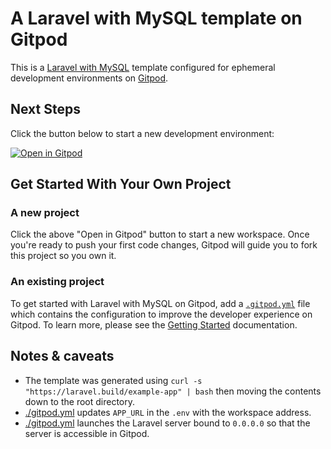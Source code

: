 # A Laravel with MySQL template on Gitpod

This is a [Laravel with MySQL](https://laravel.com) template configured for ephemeral development environments on [Gitpod](https://www.gitpod.io/).

## Next Steps

Click the button below to start a new development environment:

[![Open in Gitpod](https://gitpod.io/button/open-in-gitpod.svg)](https://gitpod.io/#https://github.com/GDSC-Huddersfield/GitPod-Laravel-Template)

## Get Started With Your Own Project

### A new project

Click the above "Open in Gitpod" button to start a new workspace. Once you're ready to push your first code changes, Gitpod will guide you to fork this project so you own it.

### An existing project

To get started with Laravel with MySQL on Gitpod, add a [`.gitpod.yml`](./.gitpod.yml) file which contains the configuration to improve the developer experience on Gitpod. To learn more, please see the [Getting Started](https://www.gitpod.io/docs/getting-started) documentation.

## Notes & caveats

* The template was generated using `curl -s "https://laravel.build/example-app" | bash` then moving the contents down to the root directory.
* [./gitpod.yml](./.gitpod.yml) updates `APP_URL` in the `.env` with the workspace address.
* [./gitpod.yml](./.gitpod.yml) launches the Laravel server bound to `0.0.0.0` so that the server is accessible in Gitpod. 
